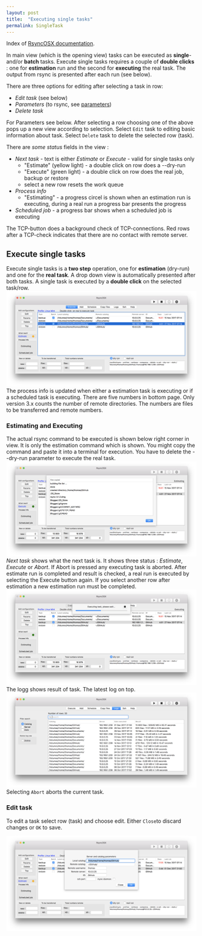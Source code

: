 ```yaml
---
layout: post
title:  "Executing single tasks"
permalink: SingleTask
---
```

Index of [RsyncOSX documentation](/AboutRsyncOSX).

In main view (which is the opening view) tasks can be executed as **single**- and/or **batch** tasks. Execute single tasks requires a couple of **double clicks** : one for **estimation** run and the second for **executing** the real task. The output from rsync is presented after each run (see below).

There are three options for editing after selecting a task in row:

- *Edit task* (see below)
- *Parameters* (to rsync, see [parameters](Parameters.md))
- *Delete task*

For Parameters see below. After selecting a row choosing one of the above pops up a new view according to selection. Select `Edit` task to editing basic information about task. Select `Delete` task to delete the selected row (task).

There are _some status_ fields in the view :

- *Next task* - text is either _Estimate_ or _Execute_ - valid for single tasks only
	- "Estimate" (yellow light) - a double click on row does a --dry-run
	- "Execute" (green light) - a double click on row  does the real job, backup or restore
	- select a new row resets the work queue
- *Process info*
	- "Estimating" - a progress circel is shown when an estimation run is executing, during a real run a progress bar presents the progress
- *Scheduled job* - a progress bar shows when a scheduled job is executing

The TCP-button does a background check of TCP-connections. Red rows after a TCP-check indicates that there are no contact with remote server.

## Execute single tasks

Execute single tasks is a **two step** operation, one for **estimation** (dry-run) and one for the **real task**. A drop down view is automatically presented after both tasks. A single task is executed by  a **double click** on the selected task/row.
![Main view](/images/RsyncOSX/master/singletask1.png)
The process info is updated when either a estimation task is executing or if a scheduled task is executing. There are five numbers in bottom page. Only version 3.x counts the number of remote directories. The numbers are files to be transferred and remote numbers.

### Estimating and Executing

The actual rsync command to be executed is shown below right corner in view. It is only the estimation command which is shown. You might copy the command and paste it into a terminal for execution. You have to delete the --dry-run parameter to execute the real task.
![Main view](/images/RsyncOSX/master/singletask2.png)
*Next task* shows what the next task is. It shows three status : *Estimate*, *Execute* or *Abort*. If Abort is pressed any executing task is aborted. After estimate run is completed and result is checked, a real run is executed by selecting the Execute button again. If you select another row after estimation a new estimation run must be completed.
![Main view](/images/RsyncOSX/master/singletask3.png)
The logg shows result of task. The latest log on top.
![Main view](/images/RsyncOSX/master/singletask4.png)
Selecting `Abort` aborts the current task.

### Edit task

To edit a task select row (task) and choose edit. Either `Close`to discard changes or `OK` to save.

![Execute](/images/RsyncOSX/master/singletask/edit.png)
